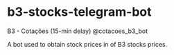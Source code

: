 # b3-stocks-telegram-bot

B3 - Cotações (15-min delay)
@cotacoes_b3_bot

A bot used to obtain stock prices in of B3 stocks prices.
